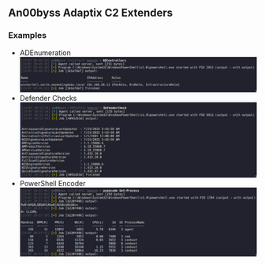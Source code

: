 ## An00byss Adaptix C2 Extenders

### Examples
- ADEnumeration
![](Screenshots/ADControllers.png)
- Defender Checks
![](Screenshots/DefenderCheck.png)
- PowerShell Encoder
![](Screenshots/PSEncodeandExecute.png)


